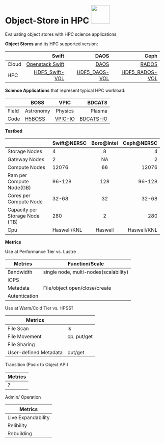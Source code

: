 # Object-Store in HPC <img src="https://user-images.githubusercontent.com/1396867/39416409-8a74adee-4c01-11e8-9453-07031099f6e6.png" width="60">

Evaluating object stores with HPC science applications


**Object Stores** and its HPC supported version:

|  | Swift     | DAOS        | Ceph  |
| :------------- | -------------: |-------------:| -----:|
|Cloud  | [Openstack Swift](https://github.com/openstack/swift)      | [DAOS](https://github.com/daos-stack/daos) |[RADOS](http://docs.ceph.com/docs/master/rados/) |
|HPC  | [HDF5_Swift-VOL](https://github.com/valiantljk/sci-swift)     | [HDF5_DAOS-VOL](https://bitbucket.hdfgroup.org/users/nfortne2/repos/hdf5_naf/browse?at=refs%2Fheads%2Fhdf5_daosm)|  [HDF5_RADOS-VOL](https://bitbucket.hdfgroup.org/users/nfortne2/repos/hdf5_naf/browse?at=refs%2Fheads%2Fhdf5_rados) |




**Science Applications** that represent typical HPC workload:

|| BOSS       | VPIC           | BDCATS   |
|------------- | ------------- |:-------------:| -----:|
|Field| Astronomy      | Physics |  Plasma |
|Code| [H5BOSS](https://github.com/valiantljk/h5boss)     | [VPIC-IO](https://sdm.lbl.gov/exahdf5/software.html)     |   [BDCATS-IO](https://sdm.lbl.gov/exahdf5/software.html) |


**Testbed**:

|| Swift@NERSC       | Boro@Intel           | Ceph@NERSC   |
|------------- | ------------- |:-------------:| -----:|
|Storage Nodes| 4     | 8|  4 |
|Gateway Nodes| 2    |  NA    | 2   |
|Compute Nodes|12076|66|12076|
|Ram per Compute Node(GB)| 96-128|128|96-128|
|Cores per Compute Node|32-68|32|32-68|
|Capacity per Storage Node (TB)|280|2|280|
|Cpu|Haswell/KNL|Haswell|Haswell/KNL|

**Metrics**

Use at Performance Tier vs. Lustre

|Metrics| Function/Scale|
|-------|-------|
|Bandwidth|single node, multi-nodes(scalability)|
|IOPS||
|Metadata|File/object open/close/create|
|Autentication||

Use at Warm/Cold Tier vs. HPSS?

|Metrics||
|-------|------|
|File Scan|ls|
|File Movement|cp, put/get|
|File Sharing||
|User-defined Metadata|put/get|

Transition (Posix to Object API)

|Metrics|
|-------|
|?|

Admin/ Operation 

|Metrics|
|------|
|Live Expandability|
|Relibility|
|Rebuilding|
